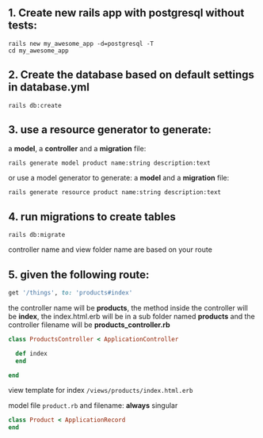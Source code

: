 ## 1. Create new rails app with postgresql without tests:

```
rails new my_awesome_app -d=postgresql -T
cd my_awesome_app
```

## 2. Create the database based on default settings in database.yml

```
rails db:create
```
## 3. use a **resource** generator to generate:
a **model**, a **controller** and a **migration** file:
```
rails generate model product name:string description:text  
```
or use a model generator to generate:
a **model** and a **migration** file:
```
rails generate resource product name:string description:text
```
## 4. run migrations to create tables

```
rails db:migrate
```

controller name and view folder name are based on your route

## 5. given the following route:

```ruby
get '/things', to: 'products#index'
```

the controller name will be **products**, the method inside the controller will be **index**, the index.html.erb will be in a sub folder named **products** and the controller filename will be **products_controller.rb**

```ruby
class ProductsController < ApplicationController

  def index
  end

end
```
view template for index `/views/products/index.html.erb`

model file `product.rb` and filename: **always** singular

```ruby
class Product < ApplicationRecord
end
```








